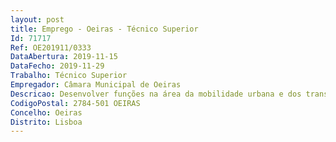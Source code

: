 ```yaml
--- 
layout: post
title: Emprego - Oeiras - Técnico Superior
Id: 71717
Ref: OE201911/0333
DataAbertura: 2019-11-15
DataFecho: 2019-11-29
Trabalho: Técnico Superior
Empregador: Câmara Municipal de Oeiras
Descricao: Desenvolver funções na área da mobilidade urbana e dos transportes, ao nível do desempenho da circulação, do tráfego rodoviário e do estacionamento, seja por iniciativa própria ( mediante a elaboração de estudos da competência do serviço), ou através da analise de estudos e projectos de iniciativa dos particulares, assim como o acompanhamento de planos e estudos estratégicos nesta área.
CodigoPostal: 2784-501 OEIRAS
Concelho: Oeiras
Distrito: Lisboa
--- 
```

